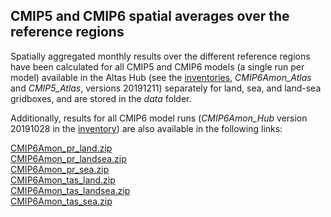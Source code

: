 ## CMIP5 and CMIP6 spatial averages over the reference regions

Spatially aggregated monthly results over the different reference regions have been calculated for all CMIP5 and CMIP6 models (a single run per model) available in the Altas Hub (see the [inventories](https://github.com/SantanderMetGroup/IPCC-Atlas/tree/devel/AtlasHub-inventory), *CMIP6Amon_Atlas* and *CMIP5_Atlas*, versions 20191211) separately for land, sea, and land-sea gridboxes, and are stored in the *data* folder.

Additionally, results for all CMIP6 model runs (*CMIP6Amon_Hub* version 20191028 in the [inventory](https://github.com/SantanderMetGroup/IPCC-Atlas/tree/devel/AtlasHub-inventory/Hub/)) are also available in the following links:

[CMIP6Amon_pr_land.zip](http://meteo.unican.es/work/IPCC_Atlas/regional_means/CMIP6Amon_pr_land.zip)\
[CMIP6Amon_pr_landsea.zip](http://meteo.unican.es/work/IPCC_Atlas/regional_means/CMIP6Amon_pr_landsea.zip)\
[CMIP6Amon_pr_sea.zip](http://meteo.unican.es/work/IPCC_Atlas/regional_means/CMIP6Amon_pr_sea.zip)\
[CMIP6Amon_tas_land.zip](http://meteo.unican.es/work/IPCC_Atlas/regional_means/CMIP6Amon_tas_land.zip)\
[CMIP6Amon_tas_landsea.zip](http://meteo.unican.es/work/IPCC_Atlas/regional_means/CMIP6Amon_tas_landsea.zip)\
[CMIP6Amon_tas_sea.zip](http://meteo.unican.es/work/IPCC_Atlas/regional_means/CMIP6Amon_tas_sea.zip)
